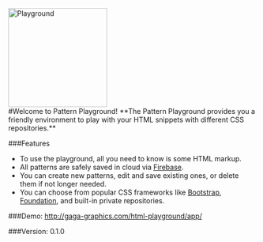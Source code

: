 <div><img src="http://gaga-graphics.com/html-playground/app/imgs/logo.svg" width="200" height="200" alt="Playground"></div>
#Welcome to Pattern Playground!
**The Pattern Playground provides you a friendly environment to play with your HTML snippets with different CSS repositories.**

###Features
* To use the playground, all you need to know is some HTML markup.
* All patterns are safely saved in cloud via [Firebase](https://www.firebase.com/).
* You can create new patterns, edit and save existing ones, or delete them if not longer needed.
* You can choose from popular CSS frameworks like [Bootstrap](http://getbootstrap.com/css/), [Foundation](http://foundation.zurb.com/docs/), and built-in private repositories.

###Demo:
http://gaga-graphics.com/html-playground/app/

###Version:
0.1.0
